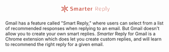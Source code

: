 <h1 align="center">
  <img width="30%" src="./assets/logo.png" />
  <br />
</h1>

Gmail has a feature called "Smart Reply," where users can select from a list of recommended responses when replying to an email. But Gmail doesn't allow you to create your own smart replies. _Smarter_ Reply for Gmail is a Chrome extension which does let you create custom replies, and will learn to recommend the right reply for a given email.

<!--Screenshot of regular Smart Replies side-by-side with Smart(er) Replies-->
